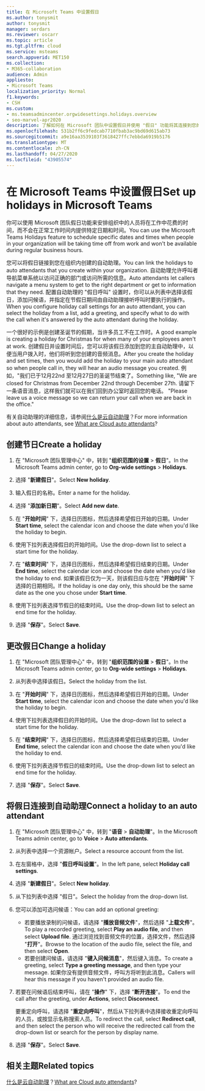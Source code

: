 ```yaml
---
title: 在 Microsoft Teams 中设置假日
ms.author: tonysmit
author: tonysmit
manager: serdars
ms.reviewer: oscarr
ms.topic: article
ms.tgt.pltfrm: cloud
ms.service: msteams
search.appverid: MET150
ms.collection:
- M365-collaboration
audience: Admin
appliesto:
- Microsoft Teams
localization_priority: Normal
f1.keywords:
- CSH
ms.custom:
- ms.teamsadmincenter.orgwidesettings.holidays.overview
- seo-marvel-apr2020
description: 了解如何在 Microsoft 团队中设置假日并使用 "假日" 功能将其连接到您的自动助理。
ms.openlocfilehash: 531b2ff6c9fedcab7710fbab3ac9bd69d615ab73
ms.sourcegitcommit: a9e16aa3539103f3618427ffc7ebbda6919b5176
ms.translationtype: MT
ms.contentlocale: zh-CN
ms.lasthandoff: 04/27/2020
ms.locfileid: "43905574"
---
```

# <a name="set-up-holidays-in-microsoft-teams"></a><span data-ttu-id="2183c-103">在 Microsoft Teams 中设置假日</span><span class="sxs-lookup"><span data-stu-id="2183c-103">Set up holidays in Microsoft Teams</span></span>

<span data-ttu-id="2183c-104">你可以使用 Microsoft 团队假日功能来安排组织中的人员将在工作中花费的时间，而不会在正常工作时间内提供特定日期和时间。</span><span class="sxs-lookup"><span data-stu-id="2183c-104">You can use the Microsoft Teams Holidays feature to schedule specific dates and times when people in your organization will be taking time off from work and won't be available during regular business hours.</span></span> 

<span data-ttu-id="2183c-105">您可以将假日链接到您在组织内创建的自动助理。</span><span class="sxs-lookup"><span data-stu-id="2183c-105">You can link the holidays to auto attendants that you create within your organization.</span></span> <span data-ttu-id="2183c-106">自动助理允许呼叫者导航菜单系统以访问正确的部门或访问所需的信息。</span><span class="sxs-lookup"><span data-stu-id="2183c-106">Auto attendants let callers navigate a menu system to get to the right department or get to information that they need.</span></span> <span data-ttu-id="2183c-107">配置自动助理的 "假日呼叫" 设置时，你可以从列表中选择该假日，添加问候语，并指定在节假日期间由自动助理接听呼叫时要执行的操作。</span><span class="sxs-lookup"><span data-stu-id="2183c-107">When you configure holiday call settings for an auto attendant, you can select the holiday from a list, add a greeting, and specify what to do with the call when it's answered by the auto attendant during the holiday.</span></span>

<span data-ttu-id="2183c-108">一个很好的示例是创建圣诞节的假期，当许多员工不在工作时。</span><span class="sxs-lookup"><span data-stu-id="2183c-108">A good example is creating a holiday for Christmas for when many of your employees aren't at work.</span></span> <span data-ttu-id="2183c-109">创建假日并设置时间后，您可以将该假日添加到您的主自动助理中，以便当用户拨入时，他们将听到您创建的音频消息。</span><span class="sxs-lookup"><span data-stu-id="2183c-109">After you create the holiday and set times, then you would add the holiday to your main auto attendant so when people call in, they will hear an audio message you created.</span></span> <span data-ttu-id="2183c-110">例如，"我们已于12月22nd 至12月27日的圣诞节结束了。</span><span class="sxs-lookup"><span data-stu-id="2183c-110">Something like, "We are closed for Christmas from December 22nd through December 27th.</span></span> <span data-ttu-id="2183c-111">请留下一条语音消息，这样我们就可以在我们回到办公室时返回您的电话。 "</span><span class="sxs-lookup"><span data-stu-id="2183c-111">Please leave us a voice message so we can return your call when we are back in the office."</span></span>

<span data-ttu-id="2183c-112">有关自动助理的详细信息，请参阅[什么是云自动助理](what-are-phone-system-auto-attendants.md)？</span><span class="sxs-lookup"><span data-stu-id="2183c-112">For more information about auto attendants, see [What are Cloud auto attendants](what-are-phone-system-auto-attendants.md)?</span></span>  

## <a name="create-a-holiday"></a><span data-ttu-id="2183c-113">创建节日</span><span class="sxs-lookup"><span data-stu-id="2183c-113">Create a holiday</span></span>

1. <span data-ttu-id="2183c-114">在 "Microsoft 团队管理中心" 中，转到 "**组织范围的设置** > **假日**"。</span><span class="sxs-lookup"><span data-stu-id="2183c-114">In the Microsoft Teams admin center, go to **Org-wide settings** > **Holidays**.</span></span>

2. <span data-ttu-id="2183c-115">选择 "**新建假日**"。</span><span class="sxs-lookup"><span data-stu-id="2183c-115">Select **New holiday**.</span></span>

3. <span data-ttu-id="2183c-116">输入假日的名称。</span><span class="sxs-lookup"><span data-stu-id="2183c-116">Enter a name for the holiday.</span></span>

4. <span data-ttu-id="2183c-117">选择 "**添加新日期**"。</span><span class="sxs-lookup"><span data-stu-id="2183c-117">Select **Add new date**.</span></span>

5. <span data-ttu-id="2183c-118">在 "**开始时间**" 下，选择日历图标，然后选择希望假日开始的日期。</span><span class="sxs-lookup"><span data-stu-id="2183c-118">Under **Start time**, select the calendar icon and choose the date when you'd like the holiday to begin.</span></span>

6. <span data-ttu-id="2183c-119">使用下拉列表选择假日的开始时间。</span><span class="sxs-lookup"><span data-stu-id="2183c-119">Use the drop-down list to select a start time for the holiday.</span></span>

7. <span data-ttu-id="2183c-120">在 "**结束时间**" 下，选择日历图标，然后选择希望假日结束的日期。</span><span class="sxs-lookup"><span data-stu-id="2183c-120">Under **End time**, select the calendar icon and choose the date when you'd like the holiday to end.</span></span> <span data-ttu-id="2183c-121">如果该假日仅为一天，则该假日应与您在 "**开始时间**" 下选择的日期相同。</span><span class="sxs-lookup"><span data-stu-id="2183c-121">If the holiday is one day only, this should be the same date as the one you chose under **Start time**.</span></span>

8. <span data-ttu-id="2183c-122">使用下拉列表选择节假日的结束时间。</span><span class="sxs-lookup"><span data-stu-id="2183c-122">Use the drop-down list to select an end time for the holiday.</span></span>

9. <span data-ttu-id="2183c-123">选择 "**保存**"。</span><span class="sxs-lookup"><span data-stu-id="2183c-123">Select **Save**.</span></span>

## <a name="change-a-holiday"></a><span data-ttu-id="2183c-124">更改假日</span><span class="sxs-lookup"><span data-stu-id="2183c-124">Change a holiday</span></span>

1. <span data-ttu-id="2183c-125">在 "Microsoft 团队管理中心" 中，转到 "**组织范围的设置** > **假日**"。</span><span class="sxs-lookup"><span data-stu-id="2183c-125">In the Microsoft Teams admin center, go to **Org-wide settings** > **Holidays**.</span></span>

2. <span data-ttu-id="2183c-126">从列表中选择该假日。</span><span class="sxs-lookup"><span data-stu-id="2183c-126">Select the holiday from the list.</span></span>

3. <span data-ttu-id="2183c-127">在 "**开始时间**" 下，选择日历图标，然后选择希望假日开始的日期。</span><span class="sxs-lookup"><span data-stu-id="2183c-127">Under **Start time**, select the calendar icon and choose the date when you'd like the holiday to begin.</span></span>

4. <span data-ttu-id="2183c-128">使用下拉列表选择假日的开始时间。</span><span class="sxs-lookup"><span data-stu-id="2183c-128">Use the drop-down list to select a start time for the holiday.</span></span>

5. <span data-ttu-id="2183c-129">在 "**结束时间**" 下，选择日历图标，然后选择希望假日结束的日期。</span><span class="sxs-lookup"><span data-stu-id="2183c-129">Under **End time**, select the calendar icon and choose the date when you'd like the holiday to end.</span></span> 

6. <span data-ttu-id="2183c-130">使用下拉列表选择节假日的结束时间。</span><span class="sxs-lookup"><span data-stu-id="2183c-130">Use the drop-down list to select an end time for the holiday.</span></span>

7. <span data-ttu-id="2183c-131">选择 "**保存**"。</span><span class="sxs-lookup"><span data-stu-id="2183c-131">Select **Save**.</span></span>

## <a name="connect-a-holiday-to-an-auto-attendant"></a><span data-ttu-id="2183c-132">将假日连接到自动助理</span><span class="sxs-lookup"><span data-stu-id="2183c-132">Connect a holiday to an auto attendant</span></span>

1. <span data-ttu-id="2183c-133">在 "Microsoft 团队管理中心" 中，转到 "**语音** > **自动助理**"。</span><span class="sxs-lookup"><span data-stu-id="2183c-133">In the Microsoft Teams admin center, go to **Voice** > **Auto attendants**.</span></span>
2. <span data-ttu-id="2183c-134">从列表中选择一个资源帐户。</span><span class="sxs-lookup"><span data-stu-id="2183c-134">Select a resource account from the list.</span></span>
3. <span data-ttu-id="2183c-135">在左窗格中，选择 "**假日呼叫设置**"。</span><span class="sxs-lookup"><span data-stu-id="2183c-135">In the left pane, select **Holiday call settings**.</span></span>
4. <span data-ttu-id="2183c-136">选择 "**新建假日**"。</span><span class="sxs-lookup"><span data-stu-id="2183c-136">Select **New holiday**.</span></span>
5. <span data-ttu-id="2183c-137">从下拉列表中选择 "假日"。</span><span class="sxs-lookup"><span data-stu-id="2183c-137">Select the holiday from the drop-down list.</span></span>
6. <span data-ttu-id="2183c-138">您可以添加可选问候语：</span><span class="sxs-lookup"><span data-stu-id="2183c-138">You can add an optional greeting:</span></span>
    - <span data-ttu-id="2183c-139">若要播放录制的问候语，请选择 "**播放音频文件**"，然后选择 "**上载文件**"。</span><span class="sxs-lookup"><span data-stu-id="2183c-139">To play a recorded greeting, select **Play an audio file**, and then select **Upload file**.</span></span> <span data-ttu-id="2183c-140">通过浏览找到音频文件的位置，选择文件，然后选择 "**打开**"。</span><span class="sxs-lookup"><span data-stu-id="2183c-140">Browse to the location of the audio file, select the file, and then select **Open**.</span></span>
    - <span data-ttu-id="2183c-141">若要创建问候语，请选择 "**键入问候消息**"，然后键入消息。</span><span class="sxs-lookup"><span data-stu-id="2183c-141">To create a greeting, select **Type a greeting message**, and then type your message.</span></span> <span data-ttu-id="2183c-142">如果你没有提供音频文件，呼叫方将听到此消息。</span><span class="sxs-lookup"><span data-stu-id="2183c-142">Callers will hear this message if you haven't provided an audio file.</span></span>
7. <span data-ttu-id="2183c-143">若要在问候语后结束呼叫，请在 "**操作**" 下，选择 "**断开连接**"。</span><span class="sxs-lookup"><span data-stu-id="2183c-143">To end the call after the greeting, under **Actions**, select **Disconnect**.</span></span> 

    <span data-ttu-id="2183c-144">要重定向呼叫，请选择 "**重定向呼叫**"，然后从下拉列表中选择接收重定向呼叫的人员，或按显示名称搜索人员。</span><span class="sxs-lookup"><span data-stu-id="2183c-144">To redirect the call, select **Redirect call**, and then select the person who will receive the redirected call from the drop-down list or search for the person by display name.</span></span>
8. <span data-ttu-id="2183c-145">选择 "**保存**"。</span><span class="sxs-lookup"><span data-stu-id="2183c-145">Select **Save**.</span></span>

## <a name="related-topics"></a><span data-ttu-id="2183c-146">相关主题</span><span class="sxs-lookup"><span data-stu-id="2183c-146">Related topics</span></span>

<span data-ttu-id="2183c-147">[什么是云自动助理](what-are-phone-system-auto-attendants.md)？</span><span class="sxs-lookup"><span data-stu-id="2183c-147">[What are Cloud auto attendants](what-are-phone-system-auto-attendants.md)?</span></span>
